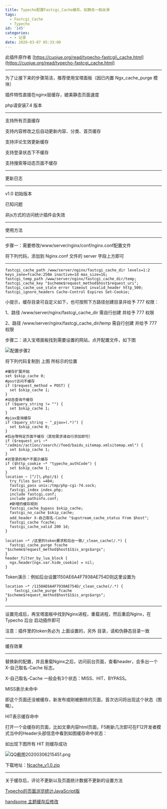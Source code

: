 ```yaml
---
title: Typecho配置Fastcgi_Cache缓存，如静态一般丝滑
tags:
  - Fastcgi_Cache
  - Typecho
id: '145'
categories:
  - - 记录
date: 2020-03-07 05:33:00
---
```


此插件原作者 [https://cuojue.org/read/typecho-fastcgi\_cache.html](https://cuojue.org/read/typecho-fastcgi_cache.html)

* * *

为了让接下来的步骤简洁，推荐使用宝塔面板（因已内置 Ngx\_cache\_purge 模块）

插件特性直接在nginx层缓存，媲美静态页面速度

php请安装7.4 版本

* * *

支持所有页面缓存

支持内容修改之后自动更新内容、分类、首页缓存

支持评论生效更新缓存

支持登录状态下不缓存

支持搜索等动态页面不缓存

* * *

更新日志

* * *

v1.0 初始版本

已知问题

非js方式的访问统计插件会失效

* * *

使用方法

* * *

步骤一：需要修改/www/server/nginx/conf/nginx.conf配置文件

将下列代码，添加到 Nginx.conf 文件的 server 字段上方即可

* * *

```
fastcgi_cache_path /www/server/nginx/fastcgi_cache_dir levels=1:2 keys_zone=fcache:250m inactive=1d max_size=1G;
fastcgi_temp_path /www/server/nginx/fastcgi_cache_dir/temp;
fastcgi_cache_key "$scheme$request_method$host$request_uri";
fastcgi_cache_use_stale error timeout invalid_header http_500;
fastcgi_ignore_headers Cache-Control Expires Set-Cookie;
```

小提示，缓存目录可自定义如下，也可按照下方路径创建目录并给予 777 权限：

1、路径 /www/server/nginx/fastcgi\_cache\_dir 需自行创建 并给予 777 权限

2、路径 /www/server/nginx/fastcgi\_cache\_dir/temp 需自行创建 并给予 777 权限

步骤二：进入宝塔面板找到需要设置的网站，点开配置文件，如下图

![配置步骤2](https://www.xxhat.xyz/usr/uploads/2020/03/4193180040.png#mirages-width=1400&mirages-height=1311&mirages-cdn-type=3 "配置步骤2")

将下列代码复制到 上图 所标示的位置

```
#缓存扩展开始
set $skip_cache 0;
#post访问不缓存
if ($request_method = POST) {
  set $skip_cache 1;
}
#动态查询不缓存
if ($query_string != "") {
  set $skip_cache 1;
}
#pjax查询缓存
if ($query_string ~ "_pjax=(.*)") {
  set $skip_cache 0;
}
#后台等特定页面不缓存（其他需求请自行添加即可）
if ($request_uri ~* "/admin//action//search//feed/baidu_sitemap.xmlsitemap.xml") {
  set $skip_cache 1;
}
#对登录的用户不展示缓存
if ($http_cookie ~* "typecho_authCode") {
  set $skip_cache 1;
}
location ~ [^/]\.php(/$) {
  try_files $uri =404;
  fastcgi_pass unix:/tmp/php-cgi-74.sock;
  fastcgi_index index.php;
  include fastcgi.conf;
  include pathinfo.conf;
  #新增的缓存规则
  fastcgi_cache_bypass $skip_cache;
  fastcgi_no_cache $skip_cache;
  add_header X-自己取名-Cache "$upstream_cache_status From $host";
  fastcgi_cache fcache;
  fastcgi_cache_valid 200 1d;
}

location ~* /这里的token要求和后台一致/_clean_cache(/.*) {
  fastcgi_cache_purge fcache "$scheme$request_method$host$1$is_args$args";
}
header_filter_by_lua_block {
  ngx.header[ngx.var.hide_cookie] = nil;
}
```

Token演示：例如后台设置1150AE6A4F7938AE754D则这里设置为

```
location ~* /1150AE6A4F7938AE754D/_clean_cache(/.*) {
    fastcgi_cache_purge fcache "$scheme$request_method$host$1$is_args$args";
}
```

* * *

设置完成后，再宝塔面板中找到Nginx进程，重载进程，然后重启Nginx，在 Typecho 后台 启动插件即可

注意：插件里的token务必为 上面设置的，另外 目录，请和伪静态目录一致

* * *

缓存效果

* * *

替换新的配置，并且重载Nginx之后，访问前台页面，查看header，会多出一个 X-自己取名-Cache 标志。

X-自己取名-Cache 一般会有3个状态：MISS、HIT、BYPASS。

MISS表示未命中

即这个页面还没被缓存，新发布或刚被删除的页面，首次访问将出现这个状态（图略）。

HIT表示缓存命中

打开一个会缓存的页面，比如文章内容html页面，F5刷新几次即可在F12开发者模式当中的Header头部信息中看到如图缓存命中状态：

如出现下图所有 HIT 则缓存成功

![QQ截图20200306215451.png](https://www.xxhat.xyz/usr/uploads/2020/03/632267431.png#mirages-width=1155&mirages-height=1039&mirages-cdn-type=3 "QQ截图20200306215451.png")

下载地址：[Ncache\_v1.0.zip](https://www.xxhat.xyz/usr/uploads/2020/03/2110354236.zip)

* * *

关于缓存后，评论不更新以及页面统计数据不更新的设置方法

[Typecho的页面浏览统计JavaScript版](https://cuojue.org/read/typecho-PostViews.html)

[handsome 主题缓存后修改](https://cuojue.org/read/typecho-cache-handsome.html)